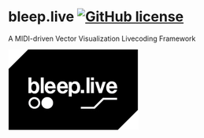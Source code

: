 # bleep.live [![GitHub license](https://img.shields.io/badge/license-GPL-blue.svg)](https://github.com/alek/bleep/master/LICENSE) 
A MIDI-driven Vector Visualization Livecoding Framework


![alt text](https://raw.githubusercontent.com/alek/bleep/master/bleep.jpg)
